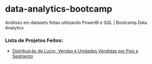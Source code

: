 # data-analytics-bootcamp
Análises em datasets feitas utilizando PowerBI e SQL | Bootcamp Data Analytics

### Lista de Projetos Feitos:
- [Distribuição de Lucro, Vendas e Unidades Vendidas por País e Segmento](https://github.com/armandosouza/data-analytics-bootcamp/blob/main/Distribui%C3%A7%C3%A3o%20de%20Lucro%2C%20Vendas%20e%20Unidades%20Vendidas%20por%20pa%C3%ADs%20e%20segmento.pdf)
